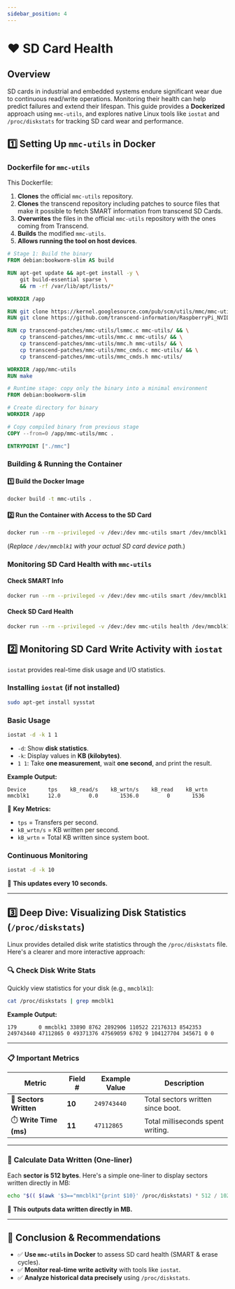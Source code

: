 ```yaml
---
sidebar_position: 4
---
```


# ❤️ SD Card Health

## Overview
SD cards in industrial and embedded systems endure significant wear due to continuous read/write operations. Monitoring their health can help predict failures and extend their lifespan. This guide provides a **Dockerized** approach using `mmc-utils`, and explores native Linux tools like `iostat` and `/proc/diskstats` for tracking SD card wear and performance.

## 1️⃣ Setting Up `mmc-utils` in Docker

### **Dockerfile for `mmc-utils`**
This Dockerfile:
1. **Clones** the official `mmc-utils` repository.
2. **Clones** the transcend repository including patches to source files that make it possible to fetch SMART information from transcend SD Cards.
2. **Overwrites** the files in the official `mmc-utils` repository with the ones coming from Transcend.
3. **Builds** the modified `mmc-utils`.
4. **Allows running the tool on host devices**.

```dockerfile
# Stage 1: Build the binary
FROM debian:bookworm-slim AS build

RUN apt-get update && apt-get install -y \
    git build-essential sparse \
    && rm -rf /var/lib/apt/lists/*

WORKDIR /app

RUN git clone https://kernel.googlesource.com/pub/scm/utils/mmc/mmc-utils
RUN git clone https://github.com/transcend-information/RaspberryPi_NVIDIAJetson-SDcard-SMARTQuery.git transcend-patches

RUN cp transcend-patches/mmc-utils/lsmmc.c mmc-utils/ && \
    cp transcend-patches/mmc-utils/mmc.c mmc-utils/ && \
    cp transcend-patches/mmc-utils/mmc.h mmc-utils/ && \
    cp transcend-patches/mmc-utils/mmc_cmds.c mmc-utils/ && \
    cp transcend-patches/mmc-utils/mmc_cmds.h mmc-utils/

WORKDIR /app/mmc-utils
RUN make

# Runtime stage: copy only the binary into a minimal environment
FROM debian:bookworm-slim

# Create directory for binary
WORKDIR /app

# Copy compiled binary from previous stage
COPY --from=0 /app/mmc-utils/mmc .

ENTRYPOINT ["./mmc"]
```

### **Building & Running the Container**

#### **1️⃣ Build the Docker Image**
```bash
docker build -t mmc-utils .
```

#### **2️⃣ Run the Container with Access to the SD Card**
```bash
docker run --rm --privileged -v /dev:/dev mmc-utils smart /dev/mmcblk1
```
(*Replace `/dev/mmcblk1` with your actual SD card device path.*)

### **Monitoring SD Card Health with `mmc-utils`**

#### **Check SMART Info**
```bash
docker run --rm --privileged -v /dev:/dev mmc-utils smart /dev/mmcblk1
```

#### **Check SD Card Health**
```bash
docker run --rm --privileged -v /dev:/dev mmc-utils health /dev/mmcblk1
```

## 2️⃣ Monitoring SD Card Write Activity with `iostat`

`iostat` provides real-time disk usage and I/O statistics.

### **Installing `iostat` (if not installed)**
```bash
sudo apt-get install sysstat
```

### **Basic Usage**
```bash
iostat -d -k 1 1
```
- `-d`: Show **disk statistics**.
- `-k`: Display values in **KB (kilobytes)**.
- `1 1`: Take **one measurement**, wait **one second**, and print the result.

**Example Output:**
```
Device       tps    kB_read/s    kB_wrtn/s    kB_read    kB_wrtn
mmcblk1      12.0         0.0       1536.0         0       1536
```
📌 **Key Metrics:**
- `tps` = Transfers per second.
- `kB_wrtn/s` = KB written per second.
- `kB_wrtn` = Total KB written since system boot.

### **Continuous Monitoring**
```bash
iostat -d -k 10
```
📌 **This updates every 10 seconds.**

---

## 3️⃣ Deep Dive: Visualizing Disk Statistics (`/proc/diskstats`)

Linux provides detailed disk write statistics through the `/proc/diskstats` file. Here's a clearer and more interactive approach:

### 🔍 **Check Disk Write Stats**

Quickly view statistics for your disk (e.g., `mmcblk1`):
```bash
cat /proc/diskstats | grep mmcblk1
```

**Example Output:**
```
179       0 mmcblk1 33890 8762 2892906 110522 22176313 8542353 249743440 47112865 0 49371376 47569059 6702 9 104127704 345671 0 0
```

---

### 📋 **Important Metrics**

| Metric                 | Field # | Example Value | Description                        |
|------------------------|---------|---------------|------------------------------------|
| 📝 **Sectors Written** | **10**  | `249743440`   | Total sectors written since boot.  |
| ⏱️ **Write Time (ms)** | **11**  | `47112865`    | Total milliseconds spent writing.  |

---

### 🧮 **Calculate Data Written (One-liner)**

Each **sector is 512 bytes**. Here's a simple one-liner to display sectors written directly in MB:

```bash
echo "$(( $(awk '$3=="mmcblk1"{print $10}' /proc/diskstats) * 512 / 1024 / 1024 )) MB written"
```

📌 **This outputs data written directly in MB.**

---

## 🚀 **Conclusion & Recommendations**
- ✅ **Use `mmc-utils` in Docker** to assess SD card health (SMART & erase cycles).
- ✅ **Monitor real-time write activity** with tools like `iostat`.
- ✅ **Analyze historical data precisely** using `/proc/diskstats`.

